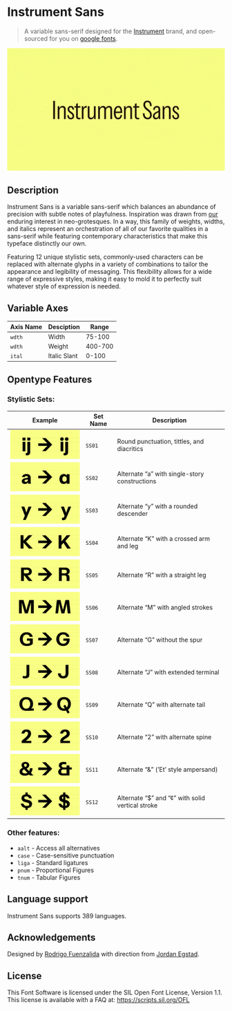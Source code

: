 # Instrument Sans

> A variable sans-serif designed for the [Instrument](https://instrument.com) brand, and open-sourced for you on [google fonts](https://fonts.google.com/specimen/Instrument+Sans/glyphs).

![image](./docs/instrument-sans-variable.gif)

## Description

Instrument Sans is a variable sans-serif which balances an abundance of precision with subtle notes of playfulness. Inspiration was drawn from [our](https://instrument.com) enduring interest in neo-grotesques. In a way, this family of weights, widths, and italics represent an orchestration of all of our favorite qualities in a sans-serif while featuring contemporary characteristics that make this typeface distinctly our own.

Featuring 12 unique stylistic sets, commonly-used characters can be replaced with alternate glyphs in a variety of combinations to tailor the appearance and legibility of messaging. This flexibility allows for a wide range of expressive styles, making it easy to mold it to perfectly suit whatever style of expression is needed.

## Variable Axes

| Axis Name | Desciption   | Range   |
| --------- | ------------ | ------- |
| `wdth`    | Width        | 75-100  |
| `wdth`    | Weight       | 400-700 |
| `ital`    | Italic Slant | 0-100   |

## Opentype Features

### Stylistic Sets:

| Example                 | Set Name | Description                                      |
| ----------------------- | -------- | ------------------------------------------------ |
| ![image](./docs/1.png)  | `SS01`   | Round punctuation, tittles, and diacritics       |
| ![image](./docs/2.png)  | `SS02`   | Alternate “a” with single-story constructions    |
| ![image](./docs/3.png)  | `SS03`   | Alternate “y” with a rounded descender           |
| ![image](./docs/4.png)  | `SS04`   | Alternate “K” with a crossed arm and leg         |
| ![image](./docs/5.png)  | `SS05`   | Alternate “R” with a straight leg                |
| ![image](./docs/6.png)  | `SS06`   | Alternate “M” with angled strokes                |
| ![image](./docs/7.png)  | `SS07`   | Alternate “G” without the spur                   |
| ![image](./docs/8.png)  | `SS08`   | Alternate “J” with extended terminal             |
| ![image](./docs/9.png)  | `SS09`   | Alternate “Q” with alternate tail                |
| ![image](./docs/10.png) | `SS10`   | Alternate “2” with alternate spine               |
| ![image](./docs/11.png) | `SS11`   | Alternate “&” (’Et’ style ampersand)             |
| ![image](./docs/12.png) | `SS12`   | Alternate “$” and “¢” with solid vertical stroke |

### Other features:

- `aalt` - Access all alternatives
- `case` - Case-sensitive punctuation
- `liga` - Standard ligatures
- `pnum` - Proportional Figures
- `tnum` - Tabular Figures

## Language support

Instrument Sans supports 389 languages.

## Acknowledgements

Designed by [Rodrigo Fuenzalida](https://rfuenzalida.com) with direction from [Jordan Egstad](https://egstad.com).

## License

This Font Software is licensed under the SIL Open Font License, Version 1.1. This license is available with a FAQ at: https://scripts.sil.org/OFL
